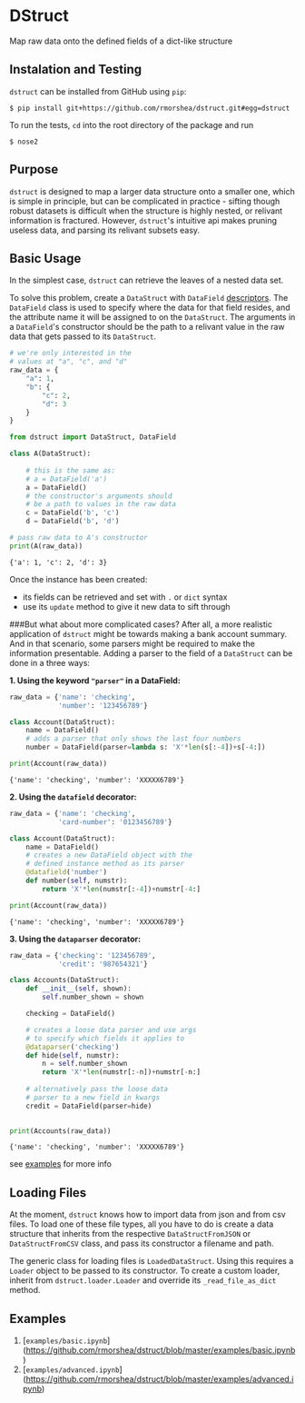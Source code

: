# DStruct
Map raw data onto the defined fields of a dict-like structure

## Instalation and Testing
`dstruct` can be installed from GitHub using `pip`:

```
$ pip install git+https://github.com/rmorshea/dstruct.git#egg=dstruct
```

To run the tests, `cd` into the root directory of the package and run

```
$ nose2
```

## Purpose
`dstruct` is designed to map a larger data structure onto a smaller one, which is simple in
principle, but can be complicated in practice - sifting though robust datasets is difficult
when the structure is highly nested, or relivant information is fractured. However, `dstruct`'s
intuitive api makes pruning useless data, and parsing its relivant subsets easy.

## Basic Usage
In the simplest case, `dstruct` can retrieve the leaves of a nested data set.

To solve this problem, create a `DataStruct` with `DataField` [descriptors](https://docs.python.org/howto/descriptor.html).
The `DataField` class is used to specify where the data for that field resides, and the
attribute name it will be assigned to on the `DataStruct`. The arguments in a `DataField`'s
constructor should be the path to a relivant value in the raw data that gets passed to its
`DataStruct`.

```python
# we're only interested in the
# values at "a", "c", and "d"
raw_data = {
    "a": 1,
    "b": {
        "c": 2,
        "d": 3
    }
}
```

```python
from dstruct import DataStruct, DataField

class A(DataStruct):
    
    # this is the same as:
    # a = DataField('a')
    a = DataField()
    # the constructor's arguments should 
    # be a path to values in the raw data
    c = DataField('b', 'c')
    d = DataField('b', 'd')

# pass raw data to A's constructor
print(A(raw_data))
```

```
{'a': 1, 'c': 2, 'd': 3}
```

Once the instance has been created:

+ its fields can be retrieved and set with `.` or `dict` syntax
+ use its `update` method to give it new data to sift through

###But what about more complicated cases?
After all, a more realistic application of `dstruct` might be towards making a bank account summary.
And in that scenario, some parsers might be required to make the information presentable. Adding a
parser to the field of a `DataStruct` can be done in a three ways:

**1. Using the keyword `"parser"` in a DataField:**

```python
raw_data = {'name': 'checking',
            'number': '123456789'}

class Account(DataStruct):
    name = DataField()
    # adds a parser that only shows the last four numbers
    number = DataField(parser=lambda s: 'X'*len(s[:-4])+s[-4:])

print(Account(raw_data))
```
```
{'name': 'checking', 'number': 'XXXXX6789'}
```

**2. Using the `datafield` decorator:**

```python
raw_data = {'name': 'checking',
            'card-number': '0123456789'}

class Account(DataStruct):
    name = DataField()
    # creates a new DataField object with the
    # defined instance method as its parser
    @datafield('number')
    def number(self, numstr):
        return 'X'*len(numstr[:-4])+numstr[-4:]

print(Account(raw_data))
```
```
{'name': 'checking', 'number': 'XXXXX6789'}
```

**3. Using the `dataparser` decorator:**

```python
raw_data = {'checking': '123456789',
            'credit': '987654321'}

class Accounts(DataStruct):
    def __init__(self, shown):
        self.number_shown = shown

    checking = DataField()

    # creates a loose data parser and use args
    # to specify which fields it applies to
    @dataparser('checking')
    def hide(self, numstr):
        n = self.number_shown
        return 'X'*len(numstr[:-n])+numstr[-n:]
    
    # alternatively pass the loose data
    # parser to a new field in kwargs
    credit = DataField(parser=hide)
    

print(Accounts(raw_data))
```
```
{'name': 'checking', 'number': 'XXXXX6789'}
```

see [examples](https://github.com/rmorshea/dstruct#examples) for more info

## Loading Files

At the moment, `dstruct` knows how to import data from json and from csv files. To load one of these file
types, all you have to do is create a data structure that inherits from the respective `DataStructFromJSON`
or `DataStructFromCSV` class, and pass its constructor a filename and path.

The generic class for loading files is `LoadedDataStruct`. Using this requires a `Loader` object to be
passed to its constructor. To create a custom loader, inherit from `dstruct.loader.Loader` and override
its `_read_file_as_dict` method.

## Examples

1. [`examples/basic.ipynb`]
(https://github.com/rmorshea/dstruct/blob/master/examples/basic.ipynb)
2. [`examples/advanced.ipynb`]
(https://github.com/rmorshea/dstruct/blob/master/examples/advanced.ipynb)
